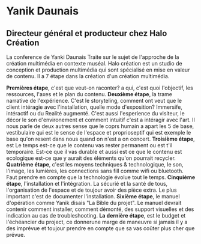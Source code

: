 # Yanik Daunais
## Directeur général et producteur chez Halo Création

La conference de Yanki Daunais Traite sur le sujet de l'approche de la création multimédia en contexte muséal.  Halo création est un studio de conception et production multimédia qui sont spécialisé en mise en valeur de contenu. Il a 7 étape dans la création d'un création multimédia.

**Premières étape**, c'est que veut-on raconter? a qui, c'est quoi l'objectif, les ressources, l'axes et le plan du contenu. **Deuxième étape**, la trame narrative de l'expérience. C'est le storyteling, comment ont veut que le client intéragie avec l'installation, quelle mode d'exposition? Immersife, intéractif ou du Realité augmenté. C'est aussi l'esperience du visiteur, le décor le son d'environement et comment intuitif c'est a intéragir avec l'art. Il nous parle de deux autres sense que le coprs humain a apart les 5 de base, vestibulaire qui est le sense de l'espace et proprioseptif qui est exemple le base qu'on resent dans nous quand on n'est a on concert. **Troisième étape**, est Le temps est-ce que le contenu vas rester permanent ou est t'il temporaire. Est-ce que il vas durable et aussi est ce que le contenu est ecologique est-ce que y aurait des éléments qu'on pourrait recycler. **Quatrième étape**, c'est les moyens techniques & technologique, le son, l'image, les lumières, les connections sans fill comme wifi ou bluetooth. Faut prendre en compte que la technologie évolue tout le temps. **Cinquième étape**, l'installation et l'intégration. La sécurié et la santé de tous, l'organisation de l'espace et de toujour avoir des pièce extra. Le plus important c'est de documenter l'installation. **Sixième étape**, le manuel d'opération comme Yanik disais "La Bible du projet". Le manuel devrait contenir comment installer, comment démonté, des support visuelles et des indication au cas de troubleshooting. **La dernière étape**, est le budget et l'échéancier du project, ce donnerune marge de maneuvre si jamais il y a des imprévue et toujour prendre en compte que sa vas coûter plus cher que prévue.
